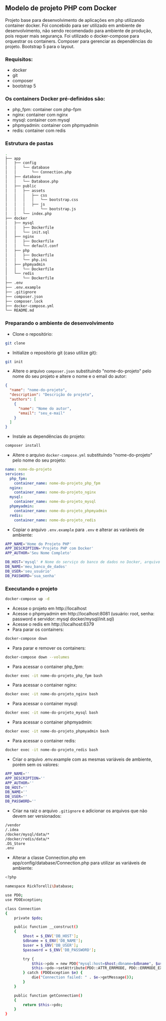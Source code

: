 ## Modelo de projeto PHP com Docker

Projeto base para desenvolvimento de aplicações em php utilizando container docker. Foi concebido para ser utilizado em
ambiente de desenvolvimento, não sendo recomendado para ambiente de produção, pois requer mais segurança. Foi utilizado
o docker-compose para orquestrar os containers. Composer para gerenciar as dependências do projeto. Bootstrap 5 para o
layout.

### Requisitos:

- docker
- git
- composer
- bootstrap 5

### Os containers Docker pré-definidos são:

- php_fpm: container com php-fpm
- nginx: container com nginx
- mysql: container com mysql
- phpmyadmin: container com phpmyadmin
- redis: container com redis

### Estrutura de pastas

```bash
.
├── app
│   ├── config
│   │   └── database
│   │       └── Connection.php
│   ├── database
│   │   └── Database.php
│   ├── public
│   │   ├── assets
│   │   │   ├── css
│   │   │   │   └── bootstrap.css
│   │   │   ├── js
│   │   │       └── bootstrap.js
│   │   └── index.php
├── docker
│   ├── mysql
│   │   ├── Dockerfile
│   │   └── init.sql
│   ├── nginx
│   │   ├── Dockerfile
│   │   └── default.conf
│   ├── php
│   │   ├── Dockerfile
│   │   └── php.ini
│   ├── phpmyadmin
│   │   └── Dockerfile
│   └── redis
│       └── Dockerfile
├── .env
├── .env.example
├── .gitignore
├── composer.json
├── composer.lock
├── docker-compose.yml
└── README.md
```

### Preparando o ambiente de desenvolvimento

- Clone o repositório:

```bash
git clone
```

- Initialize o repositório git (caso utilize git):
```bash
git init
```
- Altere o arquivo `composer.json` substituindo "nome-do-projeto" pelo nome do seu projeto e altere o nome e o email do
  autor:
```json
{
  "name": "nome-do-projeto",
  "description": "Descrição do projeto",
  "authors": [
    {
      "name": "Nome do autor",
      "email": "seu_e-mail"
    }
  ]
}
```
- Instale as dependências do projeto:

```bash
composer install
```

- Altere o arquivo `docker-compose.yml` substituindo "nome-do-projeto" pelo nome do seu projeto:

```yml
name: nome-do-projeto
services:
  php_fpm:
    container_name: nome-do-projeto_php_fpm
  nginx:
    container_name: nome-do-projeto_nginx
  mysql:
    container_name: nome-do-projeto_mysql
  phpmyadmin:
    container_name: nome-do-projeto_phpmyadmin
  redis:
    container_name: nome-do-projeto_redis
```

- Copiar o arquivo `.env.example` para `.env` e alterar as variáveis de ambiente:

```bash
APP_NAME='Home do Projeto PHP'
APP_DESCRIPTION='Projeto PHP com Docker'
APP_AUTHOR='Seu Nome Completo'

DB_HOST='mysql' # Nome do serviço do banco de dados no Docker, arquivo docker-compose.yml
DB_NAME='meu_banco_de_dados' 
DB_USER='seu_usuário' 
DB_PASSWORD='sua_senha' 
```

### Executando o projeto
````bash
docker-compose up -d
````
- Acesse o projeto em http://localhost
- Acesse o phpmyadmin em http://localhost:8081 (usuário: root, senha: password e servidor: mysql docker/mysql/init.sql)
- Acesse o redis em http://localhost:6379
- Para parar os containers:
````bash
docker-compose down
````
- Para parar e remover os containers:
````bash
docker-compose down --volumes
````
- Para acessar o container php_fpm:
````bash
docker exec -it nome-do-projeto_php_fpm bash
````
- Para acessar o container nginx:
````bash
docker exec -it nome-do-projeto_nginx bash
````
- Para acessar o container mysql:
````bash
docker exec -it nome-do-projeto_mysql bash
````
- Para acessar o container phpmyadmin:
````bash
docker exec -it nome-do-projeto_phpmyadmin bash
````
- Para acessar o container redis:
````bash
docker exec -it nome-do-projeto_redis bash
````
- Criar o arquivo .env.example com as mesmas variáveis de ambiente, porém sem os valores:
```bash
APP_NAME=''
APP_DESCRIPTION=''
APP_AUTHOR=''
DB_HOST=''
DB_NAME=''
DB_USER=''
DB_PASSWORD=''
```
- Criar na raiz o arquivo `.gitignore` e adicionar os arquivos que não devem ser versionados:
```bash
/vendor
/.idea
/docker/mysql/data/*
/docker/redis/data/*
.DS_Store
.env
```
- Alterar a classe Connection.php em app/config/database/Connection.php para utilizar as variáveis de ambiente:
```bash
<?php

namespace RickTorelli\Database;

use PDO;
use PDOException;

class Connection
{
    private $pdo;

    public function __construct()
    {
        $host = $_ENV['DB_HOST'];
        $dbname = $_ENV['DB_NAME'];
        $user = $_ENV['DB_USER'];
        $password = $_ENV['DB_PASSWORD'];

        try {
            $this->pdo = new PDO("mysql:host=$host;dbname=$dbname", $user, $password);
            $this->pdo->setAttribute(PDO::ATTR_ERRMODE, PDO::ERRMODE_EXCEPTION);
        } catch (PDOException $e) {
            die("Connection failed: " . $e->getMessage());
        }
    }

    public function getConnection()
    {
        return $this->pdo;
    }
}
```












